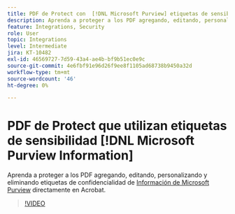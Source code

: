 ```yaml
---
title: PDF de Protect con  [!DNL Microsoft Purview] etiquetas de sensibilidad
description: Aprenda a proteger a los PDF agregando, editando, personalizando y eliminando etiquetas de confidencialidad directamente en Acrobat [!DNL Microsoft Purview]
feature: Integrations, Security
role: User
topic: Integrations
level: Intermediate
jira: KT-10482
exl-id: 46569727-7d59-43a4-ae4b-bf9b51ec0e9c
source-git-commit: 4e6fbf91e96d26f9ee8f1105ad68738b9450a32d
workflow-type: tm+mt
source-wordcount: '46'
ht-degree: 0%

---
```


# PDF de Protect que utilizan etiquetas de sensibilidad [!DNL Microsoft Purview Information]

Aprenda a proteger a los PDF agregando, editando, personalizando y eliminando etiquetas de confidencialidad de [Información de Microsoft Purview](https://learn.microsoft.com/en-us/microsoft-365/compliance/information-protection?view=o365-worldwide) directamente en Acrobat.

>[!VIDEO](https://video.tv.adobe.com/v/3410552?quality=12&learn=on&hidetitle=true)
